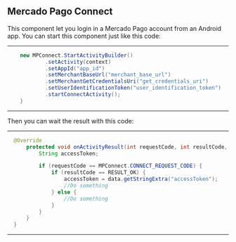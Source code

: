 ## Mercado Pago Connect

This component let you login in a Mercado Pago account from an Android app.
You can start this component just like this code:

***
```java
    new MPConnect.StartActivityBuilder()
            .setActivity(context)
            .setAppId("app_id")
            .setMerchantBaseUrl("merchant_base_url")
            .setMerchantGetCredentialsUri("get_credentials_uri")
            .setUserIdentificationToken("user_identification_token")
            .startConnectActivity();
    }
```
***

Then you can wait the result with this code:

***
```java
  @Override
      protected void onActivityResult(int requestCode, int resultCode, Intent data) {
          String accessToken;

          if (requestCode == MPConnect.CONNECT_REQUEST_CODE) {
              if (resultCode == RESULT_OK) {
                  accessToken = data.getStringExtra("accessToken");
                  //Do something
              } else {
                  //Do something
              }
          }
      }
  }
```
***
